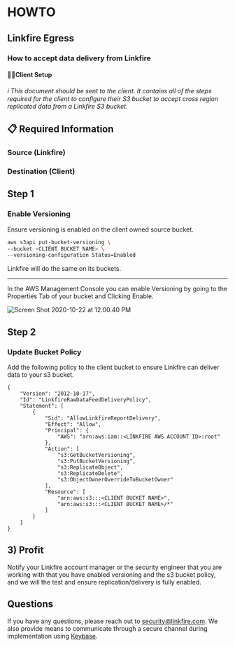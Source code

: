 # HOWTO

## Linkfire Egress

### How to accept data delivery from Linkfire

#### 👩‍💼Client Setup

*ℹ️ This document should be sent to the client. It contains all of the steps required for the client to configure their S3 bucket to accept cross region replicated data from a Linkfire S3 bucket.*













## 📋 Required Information

### Source (Linkfire)

### Destination (Client)	



## Step 1

### Enable Versioning

Ensure versioning is enabled on the client owned source bucket.

```bash
aws s3api put-bucket-versioning \
--bucket <CLIENT BUCKET NAME> \
--versioning-configuration Status=Enabled
```

Linkfire will do the same on its buckets.

---

In the AWS Management Console you can enable Versioning by going to the Properties Tab of your bucket and Clicking Enable.

![Screen Shot 2020-10-22 at 12.00.40 PM](versioning.png?raw=true)

## Step 2

### Update Bucket Policy

Add the following policy to the client bucket to ensure Linkfire can deliver data to your s3 bucket.

```
{
    "Version": "2012-10-17",
    "Id": "LinkfireRawDataFeedDeliveryPolicy",
    "Statement": [
        {
            "Sid": "AllowLinkfireReportDelivery",
            "Effect": "Allow",
            "Principal": {
                "AWS": "arn:aws:iam::<LINKFIRE AWS ACCOUNT ID>:root"
            },
            "Action": [
                "s3:GetBucketVersioning",
                "s3:PutBucketVersioning",
                "s3:ReplicateObject",
                "s3:ReplicateDelete",
                "s3:ObjectOwnerOverrideToBucketOwner"
            ],
            "Resource": [
                "arn:aws:s3:::<CLIENT BUCKET NAME>",
                "arn:aws:s3:::<CLIENT BUCKET NAME>/*"
            ]
        }
    ]
}
```

## 3) Profit
Notify your Linkfire account manager or the security engineer that you are working with that you have enabled versioning and the s3 bucket policy, and we will the test and ensure replication/delivery is fully enabled.


## Questions

If you have any questions, please reach out to [security@linkfire.com](mailto:security@linkfire.com). We also provide means to communicate through a secure channel during implementation using [Keybase](https://keybase.io/linkfiresec). 
